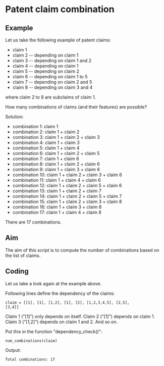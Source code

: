 # Patent claim combination

## Example

Let us take the following example of patent claims:

- claim 1
- claim 2
-- depending on claim 1
- claim 3
-- depending on claim 1 and 2
- claim 4
-- depending on claim 1
- claim 5
-- depending on claim 2
- claim 6
-- depending on claim 1 to 5
- claim 7
-- depending on claim 2 and 5
- claim 8
-- depending on claim 3 and 4

where claim 2 to 8 are subclaims of claim 1.

How many combinations of claims (and their features) are possible?

Solution:
- combination 1:  claim 1
- combination 2:  claim 1 + claim 2
- combination 3:  claim 1 + claim 2 + claim 3
- combination 4:  claim 1 + claim 3
- combination 5:  claim 1 + claim 4
- combination 6:  claim 1 + claim 2 + claim 5
- combination 7:  claim 1 + claim 6
- combination 8:  claim 1 + claim 2 + claim 6
- combination 9:  claim 1 + claim 3 + claim 6
- combination 10: claim 1 + claim 2 + claim 3 + claim 6
- combination 11: claim 1 + claim 4 + claim 6
- combination 12: claim 1 + claim 2 + claim 5 + claim 6
- combination 13: claim 1 + claim 2 + claim 7
- combination 14: claim 1 + claim 2 + claim 5 + claim 7
- combination 15: claim 1 + claim 2 + claim 3 + claim 8
- combination 16: claim 1 + claim 3 + claim 8
- combination 17: claim 1 + claim 4 + claim 8

There are 17 combinations.

## Aim

The aim of this script is to compute the number of combinations based on the list of claims.

## Coding

Let us take a look again at the example above.

Following lines define the dependency of the claims:

<code>claim = [[1], [1], [1,2], [1], [2], [1,2,3,4,5], [2,5], [3,4]]</code> 

Claim 1 ("[1]") only depends on itself. Claim 2 ("[1]") depends on claim 1. Claim 3 ("[1,2]") depends on claim 1 and 2. And so on.


Put this in the function "dependency_check()":

<code>num_combinations(claim)</code> 

Output:

<code>Total combinations: 17</code> 

